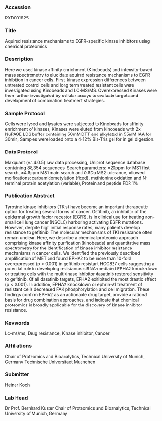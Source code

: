 ### Accession
PXD001825

### Title
Aquired resistance mechanisms to EGFR-specific kinase inhibitors using chemical proteomics

### Description
Here we used kinase affinity enrichment (Kinobeads) and intensity-based mass spectrometry to elucidate aquired resistance mechanisms to EGFR inhibition in cancer cells. First, kinase expression differences between untreated control cells and long term treated resistant cells were investigated using Kinobeads and LC-MS/MS. Overexpressed Kinases were then further investigated by cellular assays to evaluate targets and development of combination treatment strategies.

### Sample Protocol
Cells were lysed and lysates were subjected to Kinobeads for affinity enrichment of kinases, Kinases were eluted from kinobeads with 2x NuPAGE LDS buffer containing 50mM DTT and alkylated in 55mM IAA for 30min, Samples were loaded onto a 4-12% Bis-Tris gel for in gel digestion.

### Data Protocol
Maxquant (v.1.4.0.5) raw data processing, Uniprot sequence database containing 88,354 sequences, Search parameters: ±20ppm for MS1 first search, ±4.5ppm MS1 main search and 0.5Da MS2 tolerance, Allowed moifications: carbamidometylation (fixed), methionine oxidation and N-terminal protein acetylation (variable), Protein and peptide FDR 1%

### Publication Abstract
Tyrosine kinase inhibitors (TKIs) have become an important therapeutic option for treating several forms of cancer. Gefitinib, an inhibitor of the epidermal growth factor receptor (EGFR), is in clinical use for treating non-small cell lung cancer (NSCLC) harboring activating EGFR mutations. However, despite high initial response rates, many patients develop resistance to gefitinib. The molecular mechanisms of TKI resistance often remain unclear. Here, we describe a chemical proteomic approach comprising kinase affinity purification (kinobeads) and quantitative mass spectrometry for the identification of kinase inhibitor resistance mechanisms in cancer cells. We identified the previously described amplification of MET and found EPHA2 to be more than 10-fold overexpressed (p &lt; 0.001) in gefitinib-resistant HCC827 cells suggesting a potential role in developing resistance. siRNA-mediated EPHA2 knock-down or treating cells with the multikinase inhibitor dasatinib restored sensitivity to gefitinib. Of all dasatinib targets, EPHA2 exhibited the most drastic effect (p &lt; 0.001). In addition, EPHA2 knockdown or ephrin-A1 treatment of resistant cells decreased FAK phosphorylation and cell migration. These findings confirm EPHA2 as an actionable drug target, provide a rational basis for drug combination approaches, and indicate that chemical proteomics is broadly applicable for the discovery of kinase inhibitor resistance.

### Keywords
Lc-ms/ms, Drug resistance, Kinase inhibitor, Cancer

### Affiliations
Chair of Proteomics and Bioanalytics, Technical University of Munich, Germany
Technische Universitaet Muenchen

### Submitter
Heiner Koch

### Lab Head
Dr Prof. Bernhard Kuster
Chair of Proteomics and Bioanalytics, Technical University of Munich, Germany


